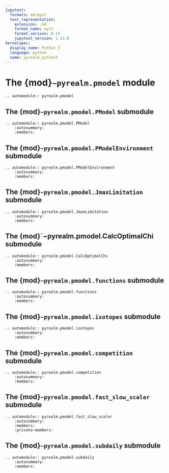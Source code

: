 ```yaml
---
jupytext:
  formats: md:myst
  text_representation:
    extension: .md
    format_name: myst
    format_version: 0.13
    jupytext_version: 1.13.8
kernelspec:
  display_name: Python 3
  language: python
  name: pyrealm_python3
---
```


# The {mod}`~pyrealm.pmodel` module

```{eval-rst}
.. automodule:: pyrealm.pmodel
```

## The {mod}`~pyrealm.pmodel.PModel` submodule

```{eval-rst}
.. automodule:: pyrealm.pmodel.PModel
    :autosummary:
    :members:
```

## The {mod}`~pyrealm.pmodel.PModelEnvironment` submodule

```{eval-rst}
.. automodule:: pyrealm.pmodel.PModelEnvironment
    :autosummary:
    :members:
```

## The {mod}`~pyrealm.pmodel.JmaxLimitation` submodule

```{eval-rst}
.. automodule:: pyrealm.pmodel.JmaxLimitation
    :autosummary:
    :members:
```

## The {mod}`~pyrealm.pmodel.CalcOptimalChi submodule

```{eval-rst}
.. automodule:: pyrealm.pmodel.CalcOptimalChi
    :autosummary:
    :members:
```

## The {mod}`~pyrealm.pmodel.functions` submodule

```{eval-rst}
.. automodule:: pyrealm.pmodel.functions
    :autosummary:
    :members:
```

## The {mod}`~pyrealm.pmodel.isotopes` submodule

```{eval-rst}
.. automodule:: pyrealm.pmodel.isotopes
    :autosummary:
    :members:
```

## The {mod}`~pyrealm.pmodel.competition` submodule

```{eval-rst}
.. automodule:: pyrealm.pmodel.competition
    :autosummary:
    :members:
```

## The {mod}`~pyrealm.pmodel.fast_slow_scaler` submodule

```{eval-rst}
.. automodule:: pyrealm.pmodel.fast_slow_scaler
    :autosummary:
    :members:
    :private-members:
```

## The {mod}`~pyrealm.pmodel.subdaily` submodule

```{eval-rst}
.. automodule:: pyrealm.pmodel.subdaily
    :autosummary:
    :members:
```
